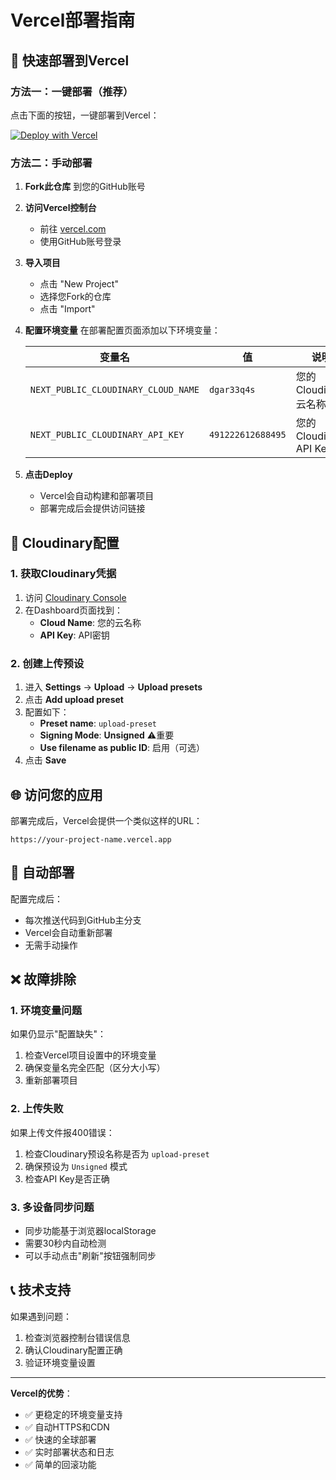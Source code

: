 # Vercel部署指南

## 🚀 快速部署到Vercel

### 方法一：一键部署（推荐）

点击下面的按钮，一键部署到Vercel：

[![Deploy with Vercel](https://vercel.com/button)](https://vercel.com/new/clone?repository-url=https%3A%2F%2Fgithub.com%2FXUXIKAI886%2Fzaixianwenjianshangchuanxiazai&env=NEXT_PUBLIC_CLOUDINARY_CLOUD_NAME,NEXT_PUBLIC_CLOUDINARY_API_KEY&envDescription=Cloudinary%E9%85%8D%E7%BD%AE%E4%BF%A1%E6%81%AF&envLink=https%3A%2F%2Fcloudinary.com%2Fconsole)

### 方法二：手动部署

1. **Fork此仓库** 到您的GitHub账号

2. **访问Vercel控制台**
   - 前往 [vercel.com](https://vercel.com)
   - 使用GitHub账号登录

3. **导入项目**
   - 点击 "New Project"
   - 选择您Fork的仓库
   - 点击 "Import"

4. **配置环境变量**
   在部署配置页面添加以下环境变量：
   
   | 变量名 | 值 | 说明 |
   |--------|----|----|
   | `NEXT_PUBLIC_CLOUDINARY_CLOUD_NAME` | `dgar33q4s` | 您的Cloudinary云名称 |
   | `NEXT_PUBLIC_CLOUDINARY_API_KEY` | `491222612688495` | 您的Cloudinary API Key |

5. **点击Deploy**
   - Vercel会自动构建和部署项目
   - 部署完成后会提供访问链接

## 🔧 Cloudinary配置

### 1. 获取Cloudinary凭据

1. 访问 [Cloudinary Console](https://cloudinary.com/console)
2. 在Dashboard页面找到：
   - **Cloud Name**: 您的云名称
   - **API Key**: API密钥

### 2. 创建上传预设

1. 进入 **Settings** → **Upload** → **Upload presets**
2. 点击 **Add upload preset**
3. 配置如下：
   - **Preset name**: `upload-preset`
   - **Signing Mode**: **Unsigned** ⚠️重要
   - **Use filename as public ID**: 启用（可选）
4. 点击 **Save**

## 🌐 访问您的应用

部署完成后，Vercel会提供一个类似这样的URL：
```
https://your-project-name.vercel.app
```

## 🔄 自动部署

配置完成后：
- 每次推送代码到GitHub主分支
- Vercel会自动重新部署
- 无需手动操作

## ❌ 故障排除

### 1. 环境变量问题
如果仍显示"配置缺失"：
1. 检查Vercel项目设置中的环境变量
2. 确保变量名完全匹配（区分大小写）
3. 重新部署项目

### 2. 上传失败
如果上传文件报400错误：
1. 检查Cloudinary预设名称是否为 `upload-preset`
2. 确保预设为 `Unsigned` 模式
3. 检查API Key是否正确

### 3. 多设备同步问题
- 同步功能基于浏览器localStorage
- 需要30秒内自动检测
- 可以手动点击"刷新"按钮强制同步

## 📞 技术支持

如果遇到问题：
1. 检查浏览器控制台错误信息
2. 确认Cloudinary配置正确
3. 验证环境变量设置

---

**Vercel的优势**：
- ✅ 更稳定的环境变量支持
- ✅ 自动HTTPS和CDN
- ✅ 快速的全球部署
- ✅ 实时部署状态和日志
- ✅ 简单的回滚功能